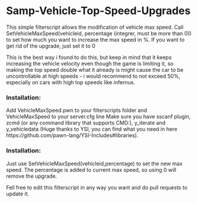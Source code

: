 # Samp-Vehicle-Top-Speed-Upgrades

This simple filterscript allows the modification of vehicle max speed. Call SetVehicleMaxSpeed(vehicleid, percentage (integrer, must be more than 0)) to set how much you want to increase the max speed in %. If you want to get rid of the upgrade, just set it to 0

This is the best way i found to do this, but keep in mind that it keeps increasing the vehicle velocity even though the game is limiting it, so making the top speed double what it already is might cause the car to be uncontrollable at high speeds - i would recommend to not exceed 50%, especially on cars with high top speeds like infernus.

<h3 align="left">Installation:</h3>
Add VehicleMaxSpeed.pwn to your filterscripts folder and VehicleMaxSpeed to your server.cfg line
Make sure you have sscanf plugin, zcmd (or any command library that supports CMD:), y_iterate and y_vehicledata (Huge thanks to YSI, you can find what you need in here https://github.com/pawn-lang/YSI-Includes#libraries). 
<p align="left">



<h3 align="left">Installation:</h3>
Just use SetVehicleMaxSpeed(vehicleid,percentage) to set the new max speed. The percentage is added to current max speed, so using 0 will remove the upgrade.
<p align="left">

Fell free to edit this filterscript in any way you want and do pull requests to update it.
